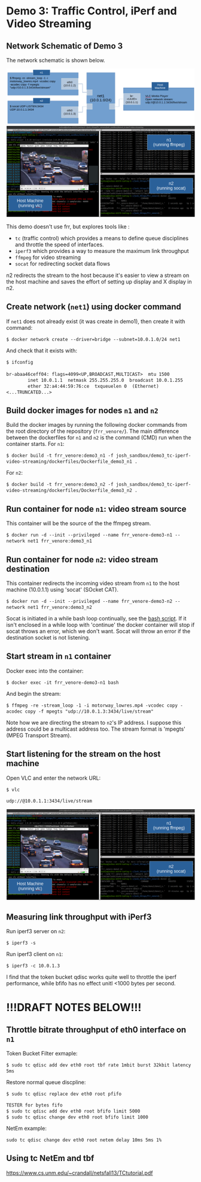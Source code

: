 # Demo 3: Traffic Control, iPerf and Video Streaming


## Network Schematic of Demo 3

The network schematic is shown below.

![cryptwarden](images/demo3_schematic.png)
![Bashmu](images/ffmpeg_playing_video.png)

This demo doesn't use frr, but explores tools like :

- `tc` (traffic control) which provides a means to define queue disciplines and throttle the speed of interfaces.  
- `iperf3` which provides a way to measure the maximum link throughput
- `ffmpeg` for video streaming
- `socat` for redirecting socket data flows

n2 redirects the stream to the host because it's easier to view a stream on the host machine and saves the effort of setting up display and X display in n2.

## Create network (`net1`) using docker command

If `net1` does not already exist (it was create in demo1), then create it with command:

~~~
$ docker network create --driver=bridge --subnet=10.0.1.0/24 net1
~~~

And check that it exists with:
~~~
$ ifconfig

br-abaa46ceff04: flags=4099<UP,BROADCAST,MULTICAST>  mtu 1500
        inet 10.0.1.1  netmask 255.255.255.0  broadcast 10.0.1.255
        ether 32:a4:44:59:76:ce  txqueuelen 0  (Ethernet)
<...TRUNCATED...>
~~~

## Build docker images for nodes `n1` and `n2`

Build the docker images by running the following docker commands from the root directory of the repository (`frr_venore/`). The main difference between the dockerfiles for `n1` and `n2` is the command (CMD) run when the container starts.  For `n1`:
~~~
$ docker build -t frr_venore:demo3_n1 -f josh_sandbox/demo3_tc-iperf-video-streaming/dockerfiles/Dockerfile_demo3_n1 .
~~~

For `n2`:
~~~
$ docker build -t frr_venore:demo3_n2 -f josh_sandbox/demo3_tc-iperf-video-streaming/dockerfiles/Dockerfile_demo3_n2 .
~~~

## Run container for node `n1`: video stream source

This container will be the source of the the ffmpeg stream.
~~~
$ docker run -d --init --privileged --name frr_venore-demo3-n1 --network net1 frr_venore:demo3_n1
~~~

## Run container for node `n2`: video stream destination

This container redirects the incoming video stream from `n1` to the host machine (10.0.1.1) using 'socat' (SOcket CAT).
~~~
$ docker run -d --init --privileged --name frr_venore-demo3-n2 --network net1 frr_venore:demo3_n2
~~~

Socat is initiated in a while bash loop continually, see the [bash script](dockerfiles/demo3_n2.sh).  If it isn't enclosed in a while loop with 'continue' the docker container will stop if socat throws an error, which we don't want.  Socat will throw an error if the destination socket is not listening.


## Start stream in `n1` container

Docker exec into the container:

~~~
$ docker exec -it frr_venore-demo3-n1 bash
~~~

And begin the stream:

~~~
$ ffmpeg -re -stream_loop -1 -i motorway_lowres.mp4 -vcodec copy -acodec copy -f mpegts "udp://10.0.1.3:3434/live/stream"
~~~

Note how we are directing the stream to `n2`'s IP address. I suppose this address could be a multicast address too. The stream format is 'mpegts' (MPEG Transport Stream).

## Start listening for the stream on the host machine

Open VLC and enter the network URL:
~~~
$ vlc
~~~
~~~
udp://@10.0.1.1:3434/live/stream
~~~

![Bashmu](images/ffmpeg_playing_video.png)


## Measuring link throughput with iPerf3

Run iperf3 server on `n2`:
~~~
$ iperf3 -s
~~~

Run iperf3 client on `n1`:
~~~
$ iperf3 -c 10.0.1.3
~~~

I find that the token bucket qdisc works quite well to throttle the iperf performance, while bfifo has no effect unitl <1000 bytes per second.

# !!!DRAFT NOTES BELOW!!!

## Throttle bitrate throughput of eth0 interface on `n1`

Token Bucket Filter exmaple:
~~~
$ sudo tc qdisc add dev eth0 root tbf rate 1mbit burst 32kbit latency 5ms
~~~

Restore normal queue discpline:
~~~
$ sudo tc qdisc replace dev eth0 root pfifo
~~~

~~~
TESTER for bytes fifo
$ sudo tc qdisc add dev eth0 root bfifo limit 5000
$ sudo tc qdisc change dev eth0 root bfifo limit 1000
~~~

NetEm example:
~~~
sudo tc qdisc change dev eth0 root netem delay 10ms 5ms 1%
~~~

## Using tc NetEm and tbf

https://www.cs.unm.edu/~crandall/netsfall13/TCtutorial.pdf



